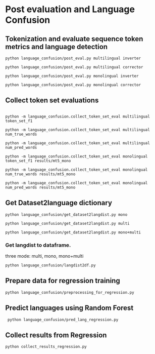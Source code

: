 # Post evaluation and Language Confusion


## Tokenization and evaluate sequence token metrics and language detection


```
python language_confusion/post_eval.py multilingual inverter

python language_confusion/post_eval.py multilingual corrector

python language_confusion/post_eval.py monolingual inverter

python language_confusion/post_eval.py monolingual corrector

```


## Collect token set evaluations

```

python -m language_confusion.collect_token_set_eval multilingual token_set_f1 

python -m language_confusion.collect_token_set_eval multilingual num_true_words 

python -m language_confusion.collect_token_set_eval multilingual num_pred_words 

python -m language_confusion.collect_token_set_eval monolingual token_set_f1 results/mt5_mono

python -m language_confusion.collect_token_set_eval monolingual num_true_words results/mt5_mono

python -m language_confusion.collect_token_set_eval monolingual num_pred_words results/mt5_mono

```

## Get Dataset2language dictionary

```
python language_confusion/get_dataset2langdist.py mono

python language_confusion/get_dataset2langdist.py multi

python language_confusion/get_dataset2langdist.py mono+multi

```

### Get langdist to dataframe.
three mode: multi, mono, mono+multi
```
python language_confusion/langdist2df.py
```


## Prepare data for regression training 

```
python language_confusion/preprocessing_for_regression.py
```

## Predict languages using Random Forest

```
 python language_confusion/pred_lang_regression.py

```

## Collect results from Regression

```
python collect_results_regression.py

```


## 












